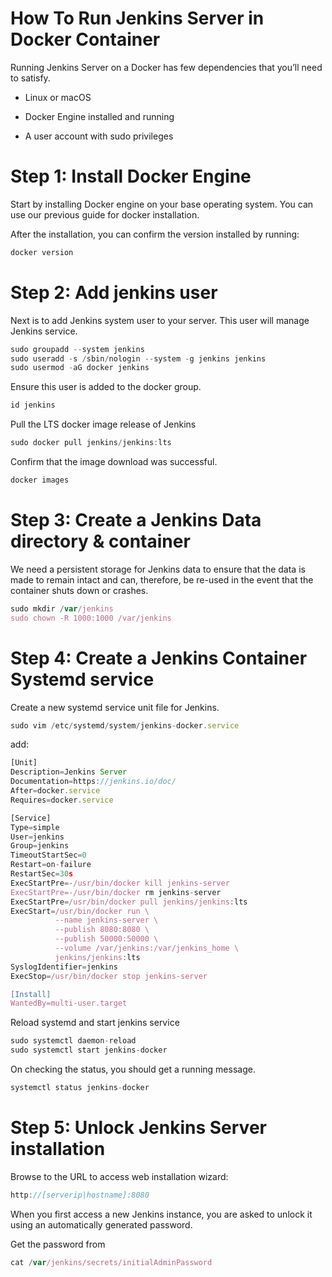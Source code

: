 # How To Run Jenkins Server in Docker Container

Running Jenkins Server on a Docker has few dependencies that you’ll need to satisfy.

- Linux or macOS

- Docker Engine installed and running

- A user account with sudo privileges

# Step 1: Install Docker Engine

Start by installing Docker engine on your base operating system. You can use our previous guide for docker installation.

After the installation, you can confirm the version installed by running:

```jsx
docker version
```

# Step 2: Add jenkins user

Next is to add Jenkins system user to your server. This user will manage Jenkins service.

```jsx
sudo groupadd --system jenkins
sudo useradd -s /sbin/nologin --system -g jenkins jenkins
sudo usermod -aG docker jenkins
```

Ensure this user is added to the docker group.

```jsx
id jenkins
```

Pull the LTS docker image release of Jenkins

```jsx
sudo docker pull jenkins/jenkins:lts
```

Confirm that the image download was successful.

```jsx
docker images
```

# Step 3: Create a Jenkins Data directory & container

We need a persistent storage for Jenkins data to ensure that the data is made to remain intact and can, therefore, be re-used in the event that the container shuts down or crashes.

```jsx
sudo mkdir /var/jenkins
sudo chown -R 1000:1000 /var/jenkins
```

# Step 4: Create a Jenkins Container Systemd service

Create a new systemd service unit file for Jenkins.

```jsx
sudo vim /etc/systemd/system/jenkins-docker.service
```

add:

```jsx
[Unit]
Description=Jenkins Server
Documentation=https://jenkins.io/doc/
After=docker.service
Requires=docker.service

[Service]
Type=simple
User=jenkins
Group=jenkins
TimeoutStartSec=0
Restart=on-failure
RestartSec=30s
ExecStartPre=-/usr/bin/docker kill jenkins-server
ExecStartPre=-/usr/bin/docker rm jenkins-server
ExecStartPre=/usr/bin/docker pull jenkins/jenkins:lts
ExecStart=/usr/bin/docker run \
          --name jenkins-server \
          --publish 8080:8080 \
          --publish 50000:50000 \
          --volume /var/jenkins:/var/jenkins_home \
          jenkins/jenkins:lts
SyslogIdentifier=jenkins
ExecStop=/usr/bin/docker stop jenkins-server

[Install]
WantedBy=multi-user.target
```

Reload systemd and start jenkins service

```jsx
sudo systemctl daemon-reload
sudo systemctl start jenkins-docker
```

On checking the status, you should get a running message.

```jsx
systemctl status jenkins-docker
```

# Step 5: Unlock Jenkins Server installation

Browse to the URL to access web installation wizard:

```jsx
http://[serverip|hostname]:8080
```

When you first access a new Jenkins instance, you are asked to unlock it using an automatically generated password.

Get the password from

```jsx
cat /var/jenkins/secrets/initialAdminPassword
```